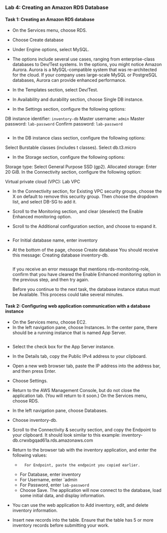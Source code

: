 ### Lab 4: Creating an Amazon RDS Database
####    Task 1: Creating an Amazon RDS database
+   On the Services  menu, choose RDS.

+   Choose Create database

+   Under Engine options, select  MySQL.

+   The options include several use cases, ranging from enterprise-class databases to Dev/Test systems. In the options, you might notice Amazon Aurora. Aurora is a MySQL-compatible system that was re-architected for the cloud. If your company uses large-scale MySQL or PostgreSQL databases, Aurora can provide enhanced performance.

+   In the Templates section, select  Dev/Test.
+   In Availability and durability section, choose  Single DB instance.
+   In the Settings section, configure the following options:

DB instance identifier: `inventory-db`
Master username: `admin`
Master password: `lab-password`
Confirm password: `lab-password`

<img src="DB_cluster.PNG" alt="" style="height::100%; width: =100%;"   >

+   In the DB instance class section, configure the following options:

Select  Burstable classes (includes t classes).
Select db.t3.micro
+   In the Storage section, configure the following options:

Storage type: Select General Purpose SSD (gp2).
Allocated storage: Enter 20 GiB.
In the Connectivity section, configure the following option: 

Virtual private cloud (VPC): Lab VPC
+   In the Connectivity section, for Existing VPC security groups, choose the X on default to remove this security group. Then choose the dropdown list, and select DB-SG to add it.

+   Scroll to the Monitoring section, and clear (deselect) the Enable Enhanced monitoring option.
+   Scroll to the Additional configuration section, and choose  to expand it. 

<img src="additional configuration.PNG" alt="" style="height::100%; width: =100%;"   >

+    For Initial database name, enter inventory
+   At the bottom of the page, choose Create database
	You should receive this message: Creating database inventory-db.

    <img src="createdb.PNG" alt="" style="height::100%; width: =100%;"   >


    If you receive an error message that mentions rds-monitoring-role, 	confirm that you   have cleared the Enable Enhanced monitoring option in the previous step, and then try again.

	Before you continue to the next task, the database instance status must be Available. This process could take several minutes.

####    Task 2: Configuring web application communication with a database instance
+   On the Services  menu, choose EC2.
+   In the left navigation pane, choose Instances.
In the center pane, there should be a running instance that is named App Server.

<img src="app_server.PNG" alt="" style="height::100%; width: =100%;"   >

+   Select the check box for the App Server instance.
+   In the Details tab, copy the Public IPv4 address to your clipboard.
+   Open a new web browser tab, paste the IP address into the address bar, and then press Enter.
+   Choose  Settings.
+   Return to the AWS Management Console, but do not close the application tab. (You will return to it soon.)
On the Services  menu, choose RDS.
+   In the left navigation pane, choose Databases.
+   Choose inventory-db.
+   Scroll to the Connectivity & security section, and copy the Endpoint to your clipboard.
It should look similar to this example: inventory-db.crwxbgqad61a.rds.amazonaws.com
+   Return to the browser tab with the inventory application, and enter the following values:

    +       For Endpoint, paste the endpoint you copied earlier.
    +   For Database, enter inventory
    +   For Username, enter `admin
    +   For Password, enter `lab-password`
    +   Choose Save.
    The application will now connect to the database, load some initial data, and display information.
+   You can use the web application to   Add inventory,  edit, and  delete inventory information.
+   Insert new records into the table. Ensure that the table has 5 or more inventory records before submitting your work.